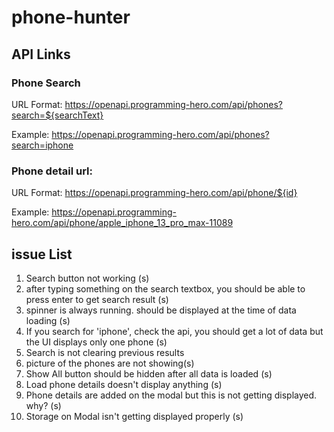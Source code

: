# phone-hunter

## API Links

### Phone Search
URL Format: https://openapi.programming-hero.com/api/phones?search=${searchText}

Example: https://openapi.programming-hero.com/api/phones?search=iphone


### Phone detail url:
URL Format: https://openapi.programming-hero.com/api/phone/${id}


Example: https://openapi.programming-hero.com/api/phone/apple_iphone_13_pro_max-11089


## issue List
1. Search button not working (s)
2. after typing something on the search textbox, you should be able to press enter to get search result (s)
3. spinner is always running. should be displayed at the time of data loading (s)
4. If you search for 'iphone', check the api, you should get a lot of data but the UI displays only one phone (s)
5. Search is not clearing previous results 
6. picture of the phones are not showing(s)
7. Show All button should be hidden after all data is loaded (s)
8. Load phone details doesn't display anything (s)
9. Phone details are added on the modal but this is not getting displayed. why? (s)
10. Storage on Modal isn't getting displayed properly (s)
